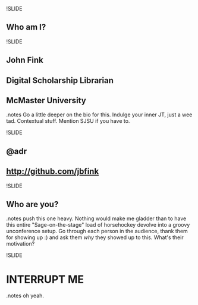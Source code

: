 !SLIDE
## Who am I? ##

!SLIDE 
## John Fink ##
## Digital Scholarship Librarian ##
## McMaster University ##

.notes Go a little deeper on the bio for this. Indulge your inner JT, just a wee tad. Contextual stuff. Mention SJSU if you have to.

!SLIDE 
## @adr ##
## http://github.com/jbfink ##

!SLIDE
## Who are you? ##

.notes push this one heavy. Nothing would make me gladder than to have this entire "Sage-on-the-stage" load of horsehockey devolve into a groovy unconference setup. Go through each person in the audience, thank them for showing up :) and ask them *why* they showed up to this. What's their motivation?

!SLIDE
# INTERRUPT ME #

.notes oh yeah.
